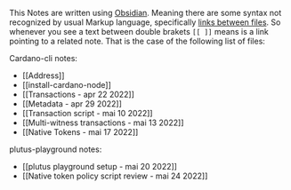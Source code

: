 This Notes are written using [Obsidian](https://obsidian.md/). Meaning there are some syntax not recognized by usual Markup language, specifically [links between files](https://help.obsidian.md/How+to/Link+to+blocks). So whenever you see a text between double brakets  `[[ ]]` means is a link pointing to a related note. That is the case of the following list of files:

Cardano-cli notes:
- [[Address]]
- [[install-cardano-node]]
- [[Transactions - apr 22 2022]]
- [[Metadata - apr 29 2022]]
- [[Transaction script - mai 10 2022]]
- [[Multi-witness transactions - mai 13 2022]]
- [[Native Tokens - mai 17 2022]]

plutus-playground notes:
- [[plutus playground setup - mai 20 2022]]
- [[Native token policy script review  - mai 24 2022]]
